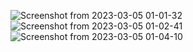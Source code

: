 ![Screenshot from 2023-03-05 01-01-32](https://user-images.githubusercontent.com/77203008/222932688-35f470cf-a574-4d70-8b98-9471cc02761d.png)
![Screenshot from 2023-03-05 01-02-41](https://user-images.githubusercontent.com/77203008/222932689-c6a5a941-fb53-4658-b283-1475464336eb.png)
![Screenshot from 2023-03-05 01-04-10](https://user-images.githubusercontent.com/77203008/222932678-d3eff58d-3556-4614-b554-8a321cb89593.png)
